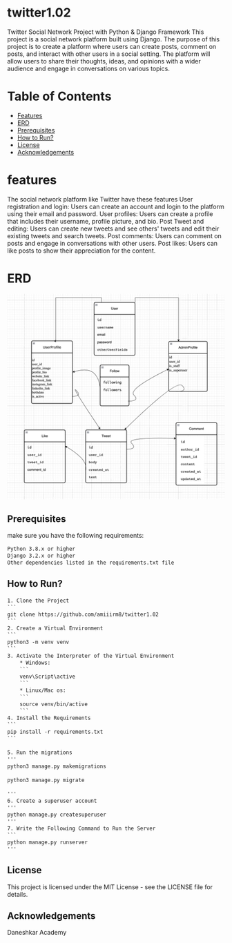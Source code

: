 # twitter1.02
Twitter Social Network Project with Python &amp; Django Framework
This project is a social network platform built using Django. The purpose of this project is to create a platform where users can create posts, comment on posts, and interact with other users in a social setting. The platform will allow users to share their thoughts, ideas, and opinions with a wider audience and engage in conversations on various topics.
# Table of Contents

- [Features](#features)
- [ERD](#ERD)
- [Prerequisites](#prerequisites)
- [How to Run?](#HowtoRun?)
- [License](#license)
- [Acknowledgements](#acknowledgements)

# features
The social network platform like Twitter have these features
User registration and login: Users can create an account and login to the platform using their email and password.
User profiles: Users can create a profile that includes their username, profile picture, and bio.
Post Tweet and editing: Users can create new tweets and see others' tweets and edit their existing tweets and search tweets.
Post comments: Users can comment on posts and engage in conversations with other users.
Post likes: Users can like posts to show their appreciation for the content.

# ERD
<img src="tweeter_ERD.jpg">



## Prerequisites

make sure you have the following requirements:

    Python 3.8.x or higher
    Django 3.2.x or higher
    Other dependencies listed in the requirements.txt file
    
## How to Run?
    1. Clone the Project
    ```
    git clone https://github.com/amiiirm8/twitter1.02
    ```
    2. Create a Virtual Environment
    ```
    python3 -m venv venv
    ```
    3. Activate the Interpreter of the Virtual Environment
        * Windows:
        ```
        venv\Script\active
        ```
        * Linux/Mac os:
        ```
        source venv/bin/active
        ```
    4. Install the Requirements
    ```
    pip install -r requirements.txt
    ```
    
    5. Run the migrations
    '''
    python3 manage.py makemigrations
    
    python3 manage.py migrate
    
    '''
    6. Create a superuser account
    '''
    python manage.py createsuperuser
    '''
    7. Write the Following Command to Run the Server
    ```
    python manage.py runserver
    '''


## License

This project is licensed under the MIT License - see the LICENSE file for details.

## Acknowledgements
Daneshkar Academy
